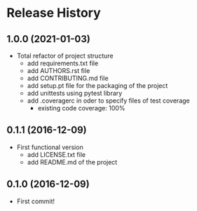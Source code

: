 Release History
===============

1.0.0 (2021-01-03)
------------------

- Total refactor of project structure
    - add requirements.txt file
    - add AUTHORS.rst file
    - add CONTRIBUTING.md file
    - add setup.pt file for the packaging of the project
    - add unittests using pytest library
    - add .coveragerc in oder to specify files of test coverage
      - existing code coverage: 100%

0.1.1 (2016-12-09)
------------------

- First functional version
    - add LICENSE.txt file
    - add README.md of the project

0.1.0 (2016-12-09)
------------------

- First commit!
